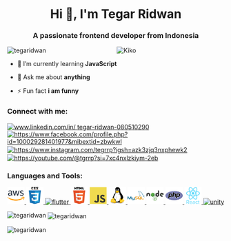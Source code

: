 <h1 align="center">Hi 👋, I'm Tegar Ridwan</h1>
<h3 align="center">A passionate frontend developer from Indonesia</h3>
<img align="right" alt="Kiko" width="250" src="https://media1.tenor.com/m/Pw1fmWcVxNkAAAAC/nah-id-win-gojo.gif">

<p align="left"> <img src="https://komarev.com/ghpvc/?username=tegaridwan&label=Profile%20views&color=0e75b6&style=flat" alt="tegaridwan" /> </p>

- 🌱 I’m currently learning **JavaScript**

- 💬 Ask me about **anything**

- ⚡ Fun fact **i am funny**

<h3 align="left">Connect with me:</h3>
<p align="left">
<a href="https://linkedin.com/in/www.linkedin.com/in/ tegar-ridwan-080510290" target="blank"><img align="center" src="https://raw.githubusercontent.com/rahuldkjain/github-profile-readme-generator/master/src/images/icons/Social/linked-in-alt.svg" alt="www.linkedin.com/in/ tegar-ridwan-080510290" height="30" width="40" /></a>
<a href="https://fb.com/https://www.facebook.com/profile.php?id=100029281401977&mibextid=zbwkwl" target="blank"><img align="center" src="https://raw.githubusercontent.com/rahuldkjain/github-profile-readme-generator/master/src/images/icons/Social/facebook.svg" alt="https://www.facebook.com/profile.php?id=100029281401977&mibextid=zbwkwl" height="30" width="40" /></a>
<a href="https://instagram.com/https://www.instagram.com/tegrrp?igsh=azk3zjq3nxphewk2" target="blank"><img align="center" src="https://raw.githubusercontent.com/rahuldkjain/github-profile-readme-generator/master/src/images/icons/Social/instagram.svg" alt="https://www.instagram.com/tegrrp?igsh=azk3zjq3nxphewk2" height="30" width="40" /></a>
<a href="https://www.youtube.com/c/https://youtube.com/@tgrrp?si=7xc4nxlzkiym-2eb" target="blank"><img align="center" src="https://raw.githubusercontent.com/rahuldkjain/github-profile-readme-generator/master/src/images/icons/Social/youtube.svg" alt="https://youtube.com/@tgrrp?si=7xc4nxlzkiym-2eb" height="30" width="40" /></a>
</p>

<h3 align="left">Languages and Tools:</h3>
<p align="left"> <a href="https://aws.amazon.com" target="_blank" rel="noreferrer"> <img src="https://raw.githubusercontent.com/devicons/devicon/master/icons/amazonwebservices/amazonwebservices-original-wordmark.svg" alt="aws" width="40" height="40"/> </a> <a href="https://www.w3schools.com/css/" target="_blank" rel="noreferrer"> <img src="https://raw.githubusercontent.com/devicons/devicon/master/icons/css3/css3-original-wordmark.svg" alt="css3" width="40" height="40"/> </a> <a href="https://flutter.dev" target="_blank" rel="noreferrer"> <img src="https://www.vectorlogo.zone/logos/flutterio/flutterio-icon.svg" alt="flutter" width="40" height="40"/> </a> <a href="https://www.w3.org/html/" target="_blank" rel="noreferrer"> <img src="https://raw.githubusercontent.com/devicons/devicon/master/icons/html5/html5-original-wordmark.svg" alt="html5" width="40" height="40"/> </a> <a href="https://developer.mozilla.org/en-US/docs/Web/JavaScript" target="_blank" rel="noreferrer"> <img src="https://raw.githubusercontent.com/devicons/devicon/master/icons/javascript/javascript-original.svg" alt="javascript" width="40" height="40"/> </a> <a href="https://www.linux.org/" target="_blank" rel="noreferrer"> <img src="https://raw.githubusercontent.com/devicons/devicon/master/icons/linux/linux-original.svg" alt="linux" width="40" height="40"/> </a> <a href="https://www.mysql.com/" target="_blank" rel="noreferrer"> <img src="https://raw.githubusercontent.com/devicons/devicon/master/icons/mysql/mysql-original-wordmark.svg" alt="mysql" width="40" height="40"/> </a> <a href="https://nodejs.org" target="_blank" rel="noreferrer"> <img src="https://raw.githubusercontent.com/devicons/devicon/master/icons/nodejs/nodejs-original-wordmark.svg" alt="nodejs" width="40" height="40"/> </a> <a href="https://www.php.net" target="_blank" rel="noreferrer"> <img src="https://raw.githubusercontent.com/devicons/devicon/master/icons/php/php-original.svg" alt="php" width="40" height="40"/> </a> <a href="https://reactjs.org/" target="_blank" rel="noreferrer"> <img src="https://raw.githubusercontent.com/devicons/devicon/master/icons/react/react-original-wordmark.svg" alt="react" width="40" height="40"/> </a> <a href="https://unity.com/" target="_blank" rel="noreferrer"> <img src="https://www.vectorlogo.zone/logos/unity3d/unity3d-icon.svg" alt="unity" width="40" height="40"/> </a> </p>

<p><img align="left" src="https://github-readme-stats.vercel.app/api/top-langs?username=tegaridwan&show_icons=true&locale=en&layout=compact" alt="tegaridwan" /></p>

<p>&nbsp;<img align="center" src="https://github-readme-stats.vercel.app/api?username=tegaridwan&show_icons=true&locale=en" alt="tegaridwan" /></p>

<p><img align="center" src="https://github-readme-streak-stats.herokuapp.com/?user=tegaridwan&" alt="tegaridwan" /></p>
